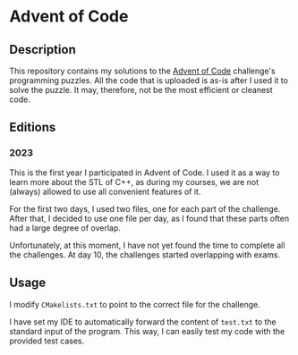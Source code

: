 # Advent of Code
## Description
This repository contains my solutions to the [Advent of Code](https://adventofcode.com/) challenge's programming 
puzzles.
All the code that is uploaded is as-is after I used it to solve the puzzle.
It may, therefore, not be the most efficient or cleanest code.
## Editions
### 2023
This is the first year I participated in Advent of Code.
I used it as a way to learn more about the STL of C++, as during my courses, we are not (always) allowed to use all 
convenient features of it.

For the first two days, I used two files, one for each part of the challenge.
After that, I decided to use one file per day, as I found that these parts often had a large degree of overlap.

Unfortunately, at this moment, I have not yet found the time to complete all the challenges.
At day 10, the challenges started overlapping with exams.

## Usage
I modify `CMakelists.txt` to point to the correct file for the challenge.

I have set my IDE to automatically forward the content of `test.txt` to the standard input of the program.
This way, I can easily test my code with the provided test cases.